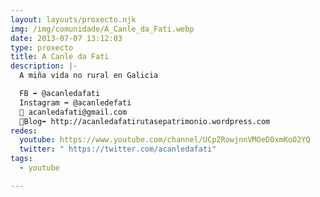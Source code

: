 ```yaml
---
layout: layouts/proxecto.njk
img: /img/comunidade/A_Canle_da_Fati.webp
date: 2013-07-07 13:12:03
type: proxecto
title: A Canle da Fati
description: |-
  A miña vida no rural en Galicia 

  FB ➡ @acanledafati
  Instagram ➡ @acanledefati
  💌 acanledafati@gmail.com
  📝Blog➡ http://acanledafatirutasepatrimonio.wordpress.com
redes:
  youtube: https://www.youtube.com/channel/UCpZRowjnnVMOeD0xmKoO2YQ
  twitter: " https://twitter.com/acanledafati"
tags:
  - youtube

---
```

